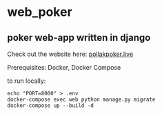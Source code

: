 # web_poker
## poker web-app written in django

Check out the website here: [pollakpoker.live](https://www.pollakpoker.live)

Prerequisites: Docker, Docker Compose

to run locally:
```
echo "PORT=8000" > .env
docker-compose exec web python manage.py migrate
docker-compose up --build -d
```
